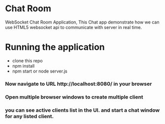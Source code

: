 # Chat Room
WebSocket Chat Room Application, This Chat app demonstrate how we can use HTML5 websocket api to communicate with server in real time.

# Running the application

* clone this repo
* npm install
* npm start or node server.js

### Now navigate to URL http://localhost:8080/ in your browser
### Open multiple browser windows to create multiple client
### you can see active clients list in the UI. and start a chat window for any listed client.

